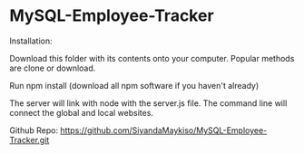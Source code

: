 # MySQL-Employee-Tracker

Installation:

Download this folder with its contents onto your computer. Popular methods are clone or download.

Run npm install (download all npm software if you haven't already)

The server will link with node with the server.js file. The command line will connect the global and local websites.

Github Repo: https://github.com/SiyandaMaykiso/MySQL-Employee-Tracker.git

